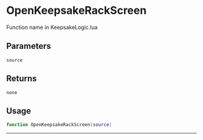 # OpenKeepsakeRackScreen
Function name in KeepsakeLogic.lua
## Parameters
`source`
## Returns
`none`
## Usage
```lua
function OpenKeepsakeRackScreen(source)
```
---
